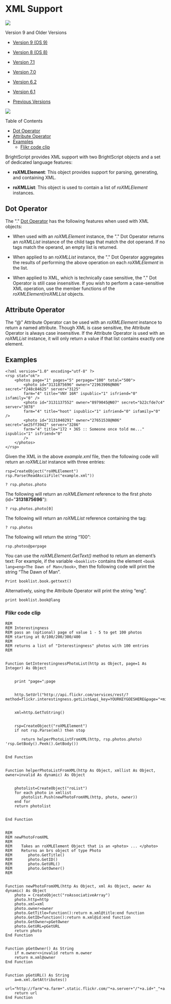 # XML Support

![](https://brightsign.atlassian.net/wiki/images/icons/grey_arrow_down.png)

Version 9 and Older Versions

*   [Version 9 (OS 9)](https://brightsign.atlassian.net/wiki/download/attachments/370674351/BrightScriptReferenceManual_ver9.pdf?version=1&modificationDate=1681926520148&cacheVersion=1&api=v2)
    
*   [Version 8 (OS 8)](https://brightsign.atlassian.net/wiki/download/attachments/370674351/BrightScriptReferenceManual%20(ver%208).pdf?version=1&modificationDate=1681851693731&cacheVersion=1&api=v2)
    
*   [Version 7.1](https://brightsign.atlassian.net/wiki/download/attachments/370674351/BrightScript%20Reference%20Manual%20(ver%207.1).pdf?version=1&modificationDate=1681851450896&cacheVersion=1&api=v2)
    
*   [Version 7.0](https://brightsign.atlassian.net/wiki/download/attachments/370674351/BrightScript%20Reference%20Manual%20(ver%207.0).pdf?version=1&modificationDate=1681851517656&cacheVersion=1&api=v2)
    
*   [Version 6.2](https://brightsign.atlassian.net/wiki/download/attachments/370674351/BrightScript%20Reference%20Manual%20(ver%206.2).pdf?version=1&modificationDate=1681851180597&cacheVersion=1&api=v2)
    
*   [Version 6.1](https://brightsign.atlassian.net/wiki/download/attachments/370674351/BrightSignReferenceManual_V6.1.pdf?version=1&modificationDate=1681851246728&cacheVersion=1&api=v2)
    
*   [Previous Versions](https://support.brightsign.biz/hc/en-us/articles/218067797-Legacy-Documentation-and-User-Guides) 
    

![](https://brightsign.atlassian.net/wiki/images/icons/grey_arrow_down.png)

Table of Contents

*   [Dot Operator](#dot-operator)
*   [Attribute Operator](#attribute-operator)
*   [Examples](#examples)
    *   [Flikr code clip](#flikr-code-clip)

BrightScript provides XML support with two BrightScript objects and a set of dedicated language features:

*   **roXMLElement**: This object provides support for parsing, generating, and containing XML.
    
*   **roXMLList**: This object is used to contain a list of *roXMLElement* instances.
    

## Dot Operator

The "." [Dot Operator](../language-reference/operators.md) has the following features when used with XML objects:

*   When used with an *roXMLElement* instance, the "." Dot Operator returns an *roXMLList* instance of the child tags that match the dot operand. If no tags match the operand, an empty list is returned.
    
*   When applied to an *roXMLList* instance, the "." Dot Operator aggregates the results of performing the above operation on each *roXMLElement* in the list.
    
*   When applied to XML, which is technically case sensitive, the "." Dot Operator is still case insensitive. If you wish to perform a case-sensitive XML operation, use the member functions of the *roXMLElement*/*roXMLList* objects.
    

## Attribute Operator

The “@” Attribute Operator can be used with an *roXMLElement* instance to return a named attribute. Though XML is case sensitive, the Attribute Operator is always case insensitive. If the Attribute Operator is used with an *roXMLList* instance, it will only return a value if that list contains exactly one element.

## Examples

```
<?xml version="1.0" encoding="utf-8" ?>
<rsp stat="ok">
    <photos page="1" pages="5" perpage="100" total="500">
        <photo id="3131875696" owner="21963906@N06" secret="f248c84625" server="3125"
        farm="4" title="VNY 16R" ispublic="1" isfriend="0" isfamily="0" />
        <photo id="3131137552" owner="8979045@N07" secret="b22cfde7c4" server="3078"
        farm="4" title="hoot" ispublic="1" isfriend="0" isfamily="0" />
        <photo id="3131040291" owner="27651538@N06" secret="ae25ff3942" server="3286"
        farm="4" title="172 • 365 :: Someone once told me..." ispublic="1" isfriend="0"
        />
    </photos>
</rsp>
```

Given the XML in the above *example.xml* file, then the following code will return an *roXMLList* instance with three entries:

```
rsp=CreateObject("roXMLElement")
rsp.Parse(ReadAsciiFile("example.xml"))
 
? rsp.photos.photo
```

The following will return an *roXMLElement* reference to the first photo (id="**3131875696**"):

```
? rsp.photos.photo[0]
```

The following will return an *roXMLList* reference containing the <photos> tag:

```
? rsp.photos
```

The following will return the string “100”:

```
rsp.photos@perpage
```

You can use the *roXMLElement.GetText()* method to return an element’s text: For example, if the variable `<booklist>` contains the element `<book lang=eng>The Dawn of Man</book>`, then the following code will print the string “The Dawn of Man”.

```
Print booklist.book.gettext()
```

Alternatively, using the Attribute Operator will print the string “eng”.

```
print booklist.book@lang
```

### Flikr code clip

```
REM
REM Interestingness
REM pass an (optional) page of value 1 - 5 to get 100 photos
REM starting at 0/100/200/300/400
REM
REM returns a list of "Interestingness" photos with 100 entries
REM


Function GetInterestingnessPhotoList(http as Object, page=1 As Integer) As Object


	print "page=";page


    http.SetUrl("http://api.flickr.com/services/rest/?method=flickr.interestingness.getList&api_key=YOURKEYGOESHERE&page="+mid(stri(page),2))


    xml=http.GetToString()


    rsp=CreateObject("roXMLElement")
    if not rsp.Parse(xml) then stop

       return helperPhotoListFromXML(http, rsp.photos.photo) 'rsp.GetBody().Peek().GetBody())

      
End Function


Function helperPhotoListFromXML(http As Object, xmllist As Object, owner=invalid As dynamic) As Object


    photolist=CreateObject("roList")
    for each photo in xmllist
       photolist.Push(newPhotoFromXML(http, photo, owner))
    end for
    return photolist


End Function


REM
REM newPhotoFromXML
REM
REM    Takes an roXMLElement Object that is an <photo> ... </photo>
REM    Returns an brs object of type Photo
REM       photo.GetTitle()
REM       photo.GetID()
REM       photo.GetURL()
REM       photo.GetOwner()
REM


Function newPhotoFromXML(http As Object, xml As Object, owner As dynamic) As Object
    photo = CreateObject("roAssociativeArray")
    photo.http=http
    photo.xml=xml
    photo.owner=owner
    photo.GetTitle=function():return m.xml@title:end function
    photo.GetID=function():return m.xml@id:end function
    photo.GetOwner=pGetOwner
    photo.GetURL=pGetURL
    return photo
End Function


Function pGetOwner() As String
	if m.owner<>invalid return m.owner
	return m.xml@owner
End Function


Function pGetURL() As String
	a=m.xml.GetAttributes()
	url="http://farm"+a.farm+".static.flickr.com/"+a.server+"/"+a.id+"_"+a.secret+".jpg"
	return url
End Function
```